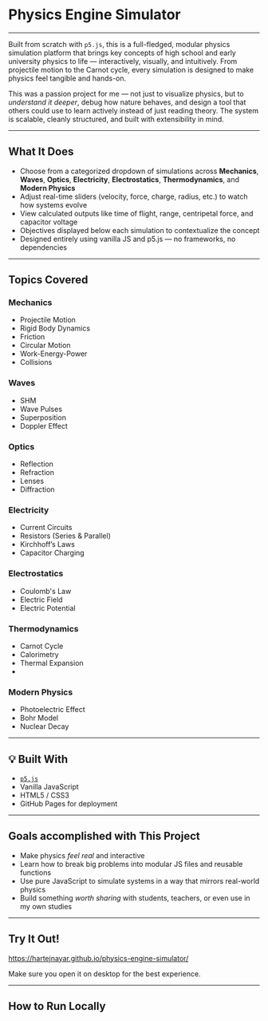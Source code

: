 #  Physics Engine Simulator
---
Built from scratch with `p5.js`, this is a full-fledged, modular physics simulation platform that brings key concepts of high school and early university physics to life — interactively, visually, and intuitively. From projectile motion to the Carnot cycle, every simulation is designed to make physics feel tangible and hands-on.

This was a passion project for me — not just to visualize physics, but to *understand it deeper*, debug how nature behaves, and design a tool that others could use to learn actively instead of just reading theory. The system is scalable, cleanly structured, and built with extensibility in mind.

---

##  What It Does

- Choose from a categorized dropdown of simulations across **Mechanics**, **Waves**, **Optics**, **Electricity**, **Electrostatics**, **Thermodynamics**, and **Modern Physics**
- Adjust real-time sliders (velocity, force, charge, radius, etc.) to watch how systems evolve
- View calculated outputs like time of flight, range, centripetal force, and capacitor voltage
- Objectives displayed below each simulation to contextualize the concept
- Designed entirely using vanilla JS and p5.js — no frameworks, no dependencies

---

## Topics Covered

### Mechanics
- Projectile Motion
- Rigid Body Dynamics
- Friction
- Circular Motion
- Work-Energy-Power
- Collisions

### Waves
- SHM
- Wave Pulses
- Superposition
- Doppler Effect

### Optics
- Reflection
- Refraction
- Lenses
- Diffraction

### Electricity
- Current Circuits
- Resistors (Series & Parallel)
- Kirchhoff’s Laws
- Capacitor Charging

### Electrostatics
- Coulomb's Law
- Electric Field
- Electric Potential

### Thermodynamics
- Carnot Cycle
- Calorimetry
- Thermal Expansion
- 
### Modern Physics
- Photoelectric Effect
- Bohr Model
- Nuclear Decay

---

## 💡 Built With

- [`p5.js`](https://p5js.org/)
- Vanilla JavaScript
- HTML5 / CSS3
- GitHub Pages for deployment

---

## Goals accomplished with This Project

- Make physics *feel real* and interactive
- Learn how to break big problems into modular JS files and reusable functions
- Use pure JavaScript to simulate systems in a way that mirrors real-world physics
- Build something *worth sharing* with students, teachers, or even use in my own studies

---

##  Try It Out!
 https://hartejnayar.github.io/physics-engine-simulator/
 


Make sure you open it on desktop for the best experience.

---

##  How to Run Locally




